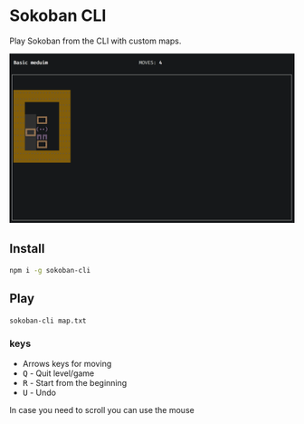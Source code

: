 # Sokoban CLI

Play Sokoban from the CLI with custom maps.

![Screen shot from level](https://raw.githubusercontent.com/orisomething/sokoban-cli/master/assets/screenshot-1.png)

## Install

```sh
npm i -g sokoban-cli
```

## Play

```sh
sokoban-cli map.txt
```

### keys

* Arrows keys for moving
* <kbd>Q</kbd> - Quit level/game
* <kbd>R</kbd> - Start from the beginning
* <kbd>U</kbd> - Undo

In case you need to scroll you can use the mouse

